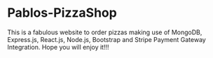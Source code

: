 # Pablos-PizzaShop
This is a fabulous website to order pizzas making use of MongoDB, Express.js, React.js, Node.js, Bootstrap and  Stripe Payment Gateway Integration.
Hope you will enjoy it!!!
